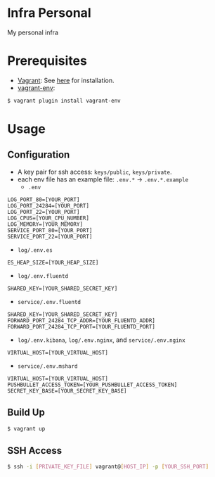 # Infra Personal

My personal infra

# Prerequisites

* [Vagrant]: See [here][Vagrant Install] for installation.
* [vagrant-env]:

```sh
$ vagrant plugin install vagrant-env
```

# Usage

## Configuration

* A key pair for ssh access: `keys/public`, `keys/private`.
* each env file has an example file: `.env.*` -> `.env.*.example`
  * `.env`

```
LOG_PORT_80=[YOUR_PORT]
LOG_PORT_24284=[YOUR_PORT]
LOG_PORT_22=[YOUR_PORT]
LOG_CPUS=[YOUR_CPU_NUMBER]
LOG_MEMORY=[YOUR_MEMORY]
SERVICE_PORT_80=[YOUR_PORT]
SERVICE_PORT_22=[YOUR_PORT]
```

  * `log/.env.es`

```
ES_HEAP_SIZE=[YOUR_HEAP_SIZE]
```

  * `log/.env.fluentd`

```
SHARED_KEY=[YOUR_SHARED_SECRET_KEY]
```

  * `service/.env.fluentd`

```
SHARED_KEY=[YOUR_SHARED_SECRET_KEY]
FORWARD_PORT_24284_TCP_ADDR=[YOUR_FLUENTD_ADDR]
FORWARD_PORT_24284_TCP_PORT=[YOUR_FLUENTD_PORT]
```

  * `log/.env.kibana`, `log/.env.nginx`, and `service/.env.nginx`

```
VIRTUAL_HOST=[YOUR_VIRTUAL_HOST]
```

  * `service/.env.mshard`

```
VIRTUAL_HOST=[YOUR_VIRTUAL_HOST]
PUSHBULLET_ACCESS_TOKEN=[YOUR_PUSHBULLET_ACCESS_TOKEN]
SECRET_KEY_BASE=[YOUR_SECRET_KEY_BASE]
```

## Build Up

```sh
$ vagrant up
```

## SSH Access

```sh
$ ssh -i [PRIVATE_KEY_FILE] vagrant@[HOST_IP] -p [YOUR_SSH_PORT]
```

[Vagrant]: http://vagrantup.com
[Vagrant Install]: https://docs.vagrantup.com/v2/installation/index.html
[vagrant-env]: https://github.com/gosuri/vagrant-env